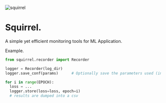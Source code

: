 ![squirrel](https://socialify.git.ci/makdoudN/squirrel/image?description=1&descriptionEditable=&font=KoHo&logo=https%3A%2F%2Fwww.flaticon.com%2Fsvg%2Fstatic%2Ficons%2Fsvg%2F185%2F185724.svg&owner=1&pattern=Diagonal%20Stripes&stargazers=1&theme=Light)

# Squirrel. 
A simple yet efficient monitoring tools for ML Application.

Example.

```python
from squirrel.recorder import Recorder

logger = Recorder(log_dir)
logger.save_conf(params)      # Optionally save the parameters used (in a yaml format.)

for i in range(EPOCH):
  loss = ...
  logger.store(loss=loss, epoch=i)
  # results are dumped into a csv

```
